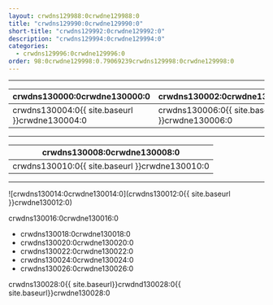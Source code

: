 ```yaml
---
layout: crwdns129988:0crwdne129988:0
title: "crwdns129990:0crwdne129990:0"
short-title: "crwdns129992:0crwdne129992:0"
description: "crwdns129994:0crwdne129994:0"
categories:
  - crwdns129996:0crwdne129996:0
order: 98:0crwdne129998:0.79069239crwdns129998:0crwdne129998:0
---
```

<hr />

| crwdns130000:0crwdne130000:0                   | crwdns130002:0crwdne130002:0                   |
| ---------------------------------------------- | ---------------------------------------------- |
| crwdns130004:0{{ site.baseurl }}crwdne130004:0 | crwdns130006:0{{ site.baseurl }}crwdne130006:0 |

<hr />

| crwdns130008:0crwdne130008:0                   |
| ---------------------------------------------- |
| crwdns130010:0{{ site.baseurl }}crwdne130010:0 |

<hr />

![crwdns130014:0crwdne130014:0](crwdns130012:0{{ site.baseurl }}crwdne130012:0)

crwdns130016:0crwdne130016:0

- crwdns130018:0crwdne130018:0
- crwdns130020:0crwdne130020:0
- crwdns130022:0crwdne130022:0
- crwdns130024:0crwdne130024:0
- crwdns130026:0crwdne130026:0

crwdns130028:0{{ site.baseurl}}crwdnd130028:0{{ site.baseurl}}crwdne130028:0